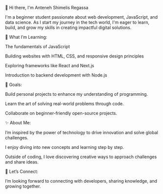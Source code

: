 👋 Hi there, I'm Anteneh Shimelis Regassa

I'm a beginner student passionate about web development, JavaScript, and data science. As I start my journey in the tech world, I'm eager to learn, build, and grow my skills in creating impactful digital solutions.

🌱 What I’m Learning:

The fundamentals of JavaScript

Building websites with HTML, CSS, and responsive design principles

Exploring frameworks like React and Next.js

Introduction to backend development with Node.js


🎯 Goals:

Build personal projects to enhance my understanding of programming.

Learn the art of solving real-world problems through code.

Collaborate on beginner-friendly open-source projects.


✨ About Me:

I’m inspired by the power of technology to drive innovation and solve global challenges.

I enjoy diving into new concepts and learning step by step.

Outside of coding, I love discovering creative ways to approach challenges and share ideas.


🚀 Let’s Connect:

I’m looking forward to connecting with developers, sharing knowledge, and growing together.

